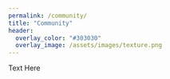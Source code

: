 ```yaml
---
permalink: /community/
title: "Community"
header:
  overlay_color: "#303030"
  overlay_image: /assets/images/texture.png
---
```

Text Here